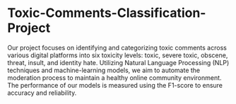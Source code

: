 # Toxic-Comments-Classification-Project

Our project focuses on identifying and categorizing toxic comments across various digital platforms into six toxicity levels: toxic, severe toxic, obscene, threat, insult, and identity hate. Utilizing Natural Language Processing (NLP) techniques and machine-learning models, we aim to automate the moderation process to maintain a healthy online community environment. The performance of our models is measured using the F1-score to ensure accuracy and reliability.

